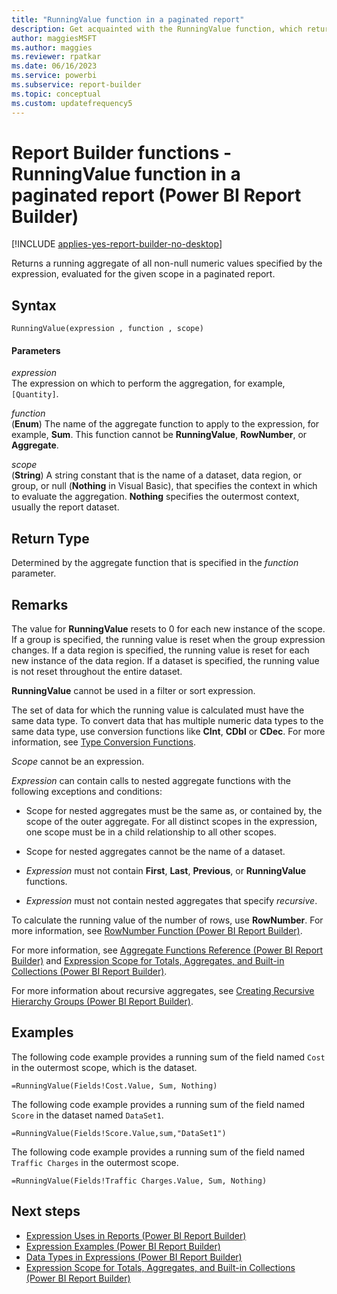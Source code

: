 ```yaml
---
title: "RunningValue function in a paginated report"
description: Get acquainted with the RunningValue function, which returns a running aggregate of all non-null numeric values in a paginated report specified by the expression in Power BI Report Builder.
author: maggiesMSFT
ms.author: maggies
ms.reviewer: rpatkar
ms.date: 06/16/2023
ms.service: powerbi
ms.subservice: report-builder
ms.topic: conceptual
ms.custom: updatefrequency5
---
```

# Report Builder functions - RunningValue function in a paginated report (Power BI Report Builder)

[!INCLUDE [applies-yes-report-builder-no-desktop](../../includes/applies-yes-report-builder-no-desktop.md)]

  Returns a running aggregate of all non-null numeric values specified by the expression, evaluated for the given scope in a paginated report.

## Syntax

```syntaxsql
RunningValue(expression , function , scope)
```

#### Parameters

*expression*  
The expression on which to perform the aggregation, for example, `[Quantity]`.

*function*  
(**Enum**) The name of the aggregate function to apply to the expression, for example, **Sum**. This function cannot be **RunningValue**, **RowNumber**, or **Aggregate**.

*scope*  
(**String**) A string constant that is the name of a dataset, data region, or group, or null (**Nothing** in Visual Basic), that specifies the context in which to evaluate the aggregation. **Nothing** specifies the outermost context, usually the report dataset.

## Return Type

Determined by the aggregate function that is specified in the *function* parameter.

## Remarks

The value for **RunningValue** resets to 0 for each new instance of the scope. If a group is specified, the running value is reset when the group expression changes. If a data region is specified, the running value is reset for each new instance of the data region. If a dataset is specified, the running value is not reset throughout the entire dataset.

**RunningValue** cannot be used in a filter or sort expression.

The set of data for which the running value is calculated must have the same data type. To convert data that has multiple numeric data types to the same data type, use conversion functions like **CInt**, **CDbl** or **CDec**. For more information, see [Type Conversion Functions](/dotnet/visual-basic/language-reference/functions/type-conversion-functions).

*Scope* cannot be an expression.

*Expression* can contain calls to nested aggregate functions with the following exceptions and conditions:

- Scope for nested aggregates must be the same as, or contained by, the scope of the outer aggregate. For all distinct scopes in the expression, one scope must be in a child relationship to all other scopes.

- Scope for nested aggregates cannot be the name of a dataset.

- *Expression* must not contain **First**, **Last**, **Previous**, or **RunningValue** functions.

- *Expression* must not contain nested aggregates that specify *recursive*.

To calculate the running value of the number of rows, use **RowNumber**. For more information, see [RowNumber Function (Power BI Report Builder)](./report-builder-functions-rownumber-function.md).

For more information, see [Aggregate Functions Reference (Power BI Report Builder)](./report-builder-functions-aggregate-functions-reference.md) and [Expression Scope for Totals, Aggregates, and Built-in Collections (Power BI Report Builder)](./expression-scope-for-totals-aggregates-and-built-in-collections.md).

For more information about recursive aggregates, see [Creating Recursive Hierarchy Groups (Power BI Report Builder)](./creating-recursive-hierarchy-groups-report-builder.md).

## Examples

The following code example provides a running sum of the field named `Cost` in the outermost scope, which is the dataset.

```
=RunningValue(Fields!Cost.Value, Sum, Nothing)
```

The following code example provides a running sum of the field named `Score` in the dataset named `DataSet1`.

```
=RunningValue(Fields!Score.Value,sum,"DataSet1")
```

The following code example provides a running sum of the field named `Traffic Charges` in the outermost scope.

```
=RunningValue(Fields!Traffic Charges.Value, Sum, Nothing)
```

## Next steps

- [Expression Uses in Reports (Power BI Report Builder)](./expression-uses-reports-report-builder.md)
- [Expression Examples (Power BI Report Builder)](./report-builder-expression-examples.md)
- [Data Types in Expressions (Power BI Report Builder)](./data-types-expressions-report-builder.md)
- [Expression Scope for Totals, Aggregates, and Built-in Collections (Power BI Report Builder)](./expression-scope-for-totals-aggregates-and-built-in-collections.md)
